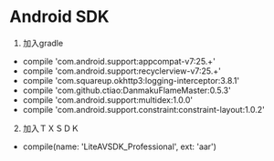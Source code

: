 
# Android SDK

1. 加入gradle 
* compile 'com.android.support:appcompat-v7:25.+'
* compile 'com.android.support:recyclerview-v7:25.+'
* compile 'com.squareup.okhttp3:logging-interceptor:3.8.1'
* compile 'com.github.ctiao:DanmakuFlameMaster:0.5.3'
* compile 'com.android.support:multidex:1.0.0'
* compile 'com.android.support.constraint:constraint-layout:1.0.2'
    
2. 加入ＴＸＳＤＫ
* compile(name: 'LiteAVSDK_Professional', ext: 'aar')

